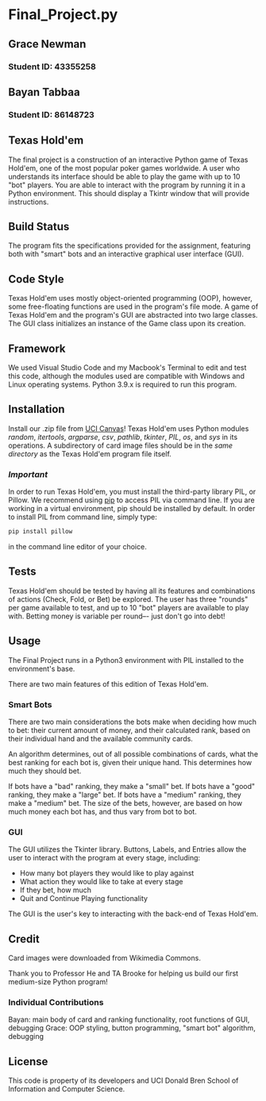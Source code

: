 # Final_Project.py
## Grace Newman
### Student ID: 43355258
## Bayan Tabbaa
### Student ID: 86148723
## Texas Hold'em

The final project is a construction of an interactive Python game of Texas Hold'em, one of the most popular poker games worldwide. A user who understands its interface should be able to play the game with up to 10 "bot" players. You are able to interact with the program by running it in a Python environment. This should display a Tkintr window that will provide instructions.
 

## Build Status

The program fits the specifications provided for the assignment, featuring both with "smart" bots and an interactive graphical user interface (GUI).

## Code Style

Texas Hold'em uses mostly object-oriented programming (OOP), however, some free-floating functions are used in the program's file mode. A game of Texas Hold'em and the program's GUI are abstracted into two large classes. The GUI class initializes an instance of the Game class upon its creation.

## Framework

We used Visual Studio Code and my Macbook's Terminal to edit and test this code, although the modules used are compatible with Windows and Linux operating systems. Python 3.9.x is required to run this program.

## Installation

Install our .zip file from [UCI Canvas](https://canvas.eee.uci.edu/)! Texas Hold'em uses Python modules *random*, *itertools*, *argparse*, *csv*, *pathlib*, *tkinter*, *PIL*, *os*, and *sys* in its operations. A subdirectory of card image files should be in the *same directory* as the Texas Hold'em program file itself.

### *Important*
In order to run Texas Hold'em, you must install the third-party library PIL, or Pillow. We recommend using [pip](https://pip.pypa.io/en/stable/installation/) to access PIL via command line. If you are working in a virtual environment, pip should be installed by default. In order to install PIL from command line, simply type:
```bash
pip install pillow
```
in the command line editor of your choice.

## Tests
Texas Hold'em should be tested by having all its features and combinations of actions (Check, Fold, or Bet) be explored. The user has three "rounds" per game available to test, and up to 10 "bot" players are available to play with. Betting money is variable per round–- just don't go into debt!

## Usage

The Final Project runs in a Python3 environment with PIL installed to the environment's base.

There are two main features of this edition of Texas Hold'em.

### Smart Bots

There are two main considerations the bots make when deciding how much to bet: their current amount of money, and their calculated rank, based on their individual hand and the available community cards.

An algorithm determines, out of all possible combinations of cards, what the best ranking for each bot is, given their unique hand. This determines how much they should bet.

If bots have a "bad" ranking, they make a "small" bet. If bots have a "good" ranking, they make a "large" bet. If bots have a "medium" ranking, they make a "medium" bet. The size of the bets, however, are based on how much money each bot has, and thus vary from bot to bot.

### GUI

The GUI utilizes the Tkinter library. Buttons, Labels, and Entries allow the user to interact with the program at every stage, including:
* How many bot players they would like to play against
* What action they would like to take at every stage
* If they bet, how much
* Quit and Continue Playing functionality

The GUI is the user's key to interacting with the back-end of Texas Hold'em.

## Credit
Card images were downloaded from Wikimedia Commons.

Thank you to Professor He and TA Brooke for helping us build our first medium-size Python program!

### Individual Contributions
Bayan: main body of card and ranking functionality, root functions of GUI, debugging
Grace: OOP styling, button programming, "smart bot" algorithm, debugging

## License
This code is property of its developers and UCI Donald Bren School of Information and Computer Science.
